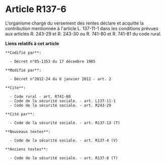 # Article R137-6

L'organisme chargé du versement des rentes déclare et acquitte la contribution mentionnée à l'article L. 137-11-1 dans les
conditions prévues aux articles R. 243-29 et R. 243-30 ou R. 741-80 et R. 741-81 du code rural.

**Liens relatifs à cet article**

	**Codifié par**:

	  - Décret n°85-1353 du 17 décembre 1985

	**Modifié par**:

	  - Décret n°2012-24 du 6 janvier 2012 - art. 2

	**Cite**:

	  - Code rural - art. R741-80
	  - Code de la sécurité sociale. - art. L137-11-1
	  - Code de la sécurité sociale. - art. R243-29

	**Cité par**:

	  - Code de la sécurité sociale. - art. R137-13 (T)

	**Nouveaux textes**:

	  - Code de la sécurité sociale. - art. R137-4 (V)

	**Anciens textes**:

	  - Code de la sécurité sociale. - art. R137-8 (T)
